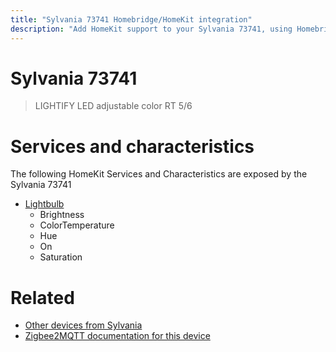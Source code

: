 ```yaml
---
title: "Sylvania 73741 Homebridge/HomeKit integration"
description: "Add HomeKit support to your Sylvania 73741, using Homebridge, Zigbee2MQTT and homebridge-z2m."
---
```

<!---
This file has been GENERATED using src/docgen/docgen.ts
DO NOT EDIT THIS FILE MANUALLY!
-->
# Sylvania 73741
> LIGHTIFY LED adjustable color RT 5/6


# Services and characteristics
The following HomeKit Services and Characteristics are exposed by
the Sylvania 73741

* [Lightbulb](../../light.md)
  * Brightness
  * ColorTemperature
  * Hue
  * On
  * Saturation


# Related
* [Other devices from Sylvania](../index.md#sylvania)
* [Zigbee2MQTT documentation for this device](https://www.zigbee2mqtt.io/devices/73741.html)